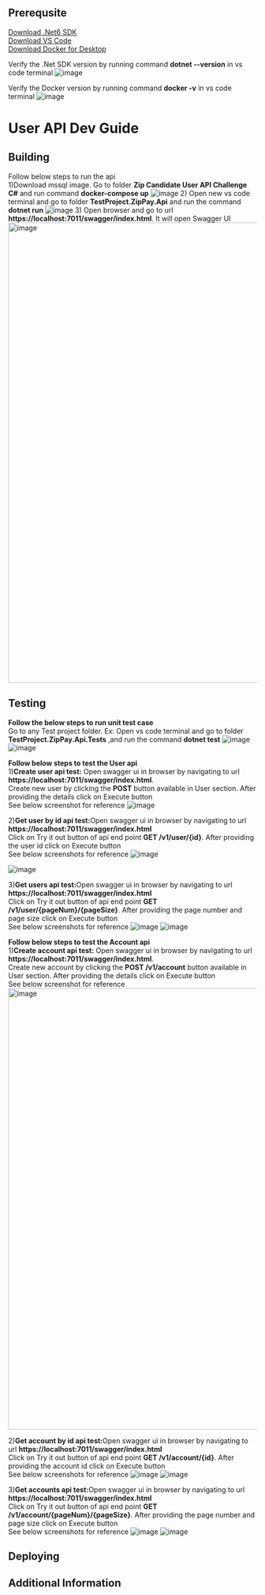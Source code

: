 ## Prerequsite
[Download .Net6 SDK](https://dotnet.microsoft.com/en-us/download/dotnet/6.0)<br/>
[Download VS Code](https://code.visualstudio.com/download)<br/>
[Download Docker for Desktop](https://www.docker.com/products/docker-desktop/)<br/>

Verify the .Net SDK version by running command <b>dotnet --version</b> in vs code terminal
![image](https://user-images.githubusercontent.com/18566830/204452374-9557417a-76c1-482d-adce-4be6bd108092.png)

Verify the Docker version by running command <b> docker -v</b> in vs code terminal
![image](https://user-images.githubusercontent.com/18566830/204451979-d1579c03-117c-434e-be12-50d5e5195971.png)

# User API Dev Guide

## Building
Follow below steps to run the api <br>
1)Download mssql image. Go to folder <b>Zip Candidate User API Challenge C#</b> and run command <b>docker-compose up</b>
  ![image](https://user-images.githubusercontent.com/18566830/204466700-219a9e75-4cf3-4b32-9a1a-9e93e87414da.png)
2) Open new vs code terminal and go to folder <b>TestProject.ZipPay.Api</b> and run the command <b>dotnet run</b>
  ![image](https://user-images.githubusercontent.com/18566830/204467312-3a8d28d5-65fb-413b-b93b-a79503f8e611.png)
3) Open browser and go to url <b>https://localhost:7011/swagger/index.html</b>. It will open Swagger UI
   <img width="931" alt="image" src="https://user-images.githubusercontent.com/18566830/204467743-cc388a8b-3372-4e3d-8d4c-2fb9c6533dcf.png">

## Testing
<b>Follow the below steps to run unit test case</b> <br>
Go to any Test project folder. Ex: Open vs code terminal and go to folder <b>TestProject.ZipPay.Api.Tests</b> ,and run the command <b>dotnet test</b> 
![image](https://user-images.githubusercontent.com/18566830/204468488-af464b98-9ad0-47f7-9a83-cf37506c4073.png)
![image](https://user-images.githubusercontent.com/18566830/204469045-87197f4e-f6b9-434e-8939-91e77e0ac462.png)

<b>Follow below steps to test the User api</b> <br>
1)<b>Create user api test:</b> Open swagger ui in browser by navigating to url <b>https://localhost:7011/swagger/index.html</b>.<br> Create new user by clicking the <b>POST</b> button available in User section. After providing the details click on Execute button <br>
See below screenshot for reference
 ![image](https://user-images.githubusercontent.com/18566830/204472194-fd7a3743-ba6d-4c79-9606-3aabf9a817d6.png)
 
 2)<b>Get user by id api test:</b>Open swagger ui in browser by navigating to url <b>https://localhost:7011/swagger/index.html</b><br>
  Click on Try it out button of api end point <b>GET /v1/user/{id}</b>. After providing the user id click on Execute button <br>
  See below screenshots for reference
  ![image](https://user-images.githubusercontent.com/18566830/204474793-75d79012-415f-4145-8d2f-edec6217cdde.png)

  ![image](https://user-images.githubusercontent.com/18566830/204474565-be956b0b-d557-4aa0-a925-6ecfb288d6f9.png)

  3)<b>Get users api test:</b>Open swagger ui in browser by navigating to url <b>https://localhost:7011/swagger/index.html</b><br>
  Click on Try it out button of api end point <b>GET /v1/user/{pageNum}/{pageSize}</b>. After providing the page number and page size click on Execute button <br>
  See below screenshots for reference
  ![image](https://user-images.githubusercontent.com/18566830/204475829-756eab4b-93ef-4c3a-8632-26004d49cf5f.png)
  ![image](https://user-images.githubusercontent.com/18566830/204475968-68c0bf84-f6e1-4356-9cdc-6a6dcc18d39c.png)

<b>Follow below steps to test the Account api</b> <br>
1)<b>Create account api test:</b> Open swagger ui in browser by navigating to url <b>https://localhost:7011/swagger/index.html</b>.<br> Create new account by clicking the <b>POST /v1/account</b> button available in User section. After providing the details click on Execute button <br>
See below screenshot for reference
<img width="893" alt="image" src="https://user-images.githubusercontent.com/18566830/204498609-d24e41a9-b3d5-471c-b90a-44912872104d.png">

 2)<b>Get account by id api test:</b>Open swagger ui in browser by navigating to url <b>https://localhost:7011/swagger/index.html</b><br>
  Click on Try it out button of api end point <b>GET /v1/account/{id}</b>. After providing the account id click on Execute button <br>
  See below screenshots for reference
  ![image](https://user-images.githubusercontent.com/18566830/204499169-e162bd72-82d6-4732-bd9c-c28367a11739.png)
  ![image](https://user-images.githubusercontent.com/18566830/204500180-02c06469-8d04-4160-887d-325e7766cbaa.png)

3)<b>Get accounts api test:</b>Open swagger ui in browser by navigating to url <b>https://localhost:7011/swagger/index.html</b><br>
  Click on Try it out button of api end point <b>GET /v1/account/{pageNum}/{pageSize}</b>. After providing the page number and page size click on Execute button <br>
  See below screenshots for reference
  ![image](https://user-images.githubusercontent.com/18566830/204500776-6924959a-22be-42a3-8ae3-56e814e0d5ee.png)
  ![image](https://user-images.githubusercontent.com/18566830/204500948-22b319a2-714e-462f-8eff-bcf0ba370c1b.png)

## Deploying

## Additional Information
